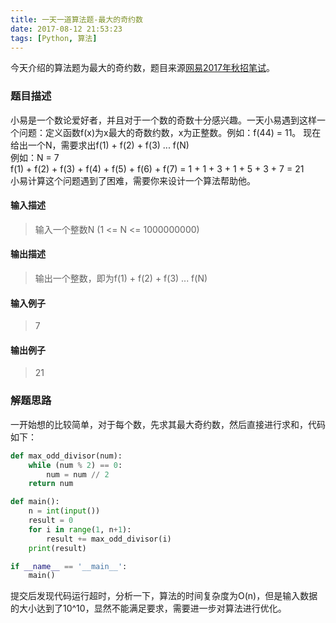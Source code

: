 ```yaml
---
title: 一天一道算法题-最大的奇约数
date: 2017-08-12 21:53:23
tags: [Python, 算法]
---
```


今天介绍的算法题为最大的奇约数，题目来源[网易2017年秋招笔试](https://www.nowcoder.com/question/next?pid=2811407&qid=46572&tid=9838879)。
<!--more-->

### 题目描述

小易是一个数论爱好者，并且对于一个数的奇数十分感兴趣。一天小易遇到这样一个问题：定义函数f(x)为x最大的奇数约数，x为正整数。例如：f(44) = 11。
现在给出一个N，需要求出f(1) + f(2) + f(3) ... f(N)  
例如：N = 7  
f(1) + f(2) + f(3) + f(4) + f(5) + f(6) + f(7) = 1 + 1 + 3 + 1 + 5 + 3 + 7 = 21  
小易计算这个问题遇到了困难，需要你来设计一个算法帮助他。

#### 输入描述
<blockquote>
	输入一个整数N (1 <= N <= 1000000000)
</blockquote>

#### 输出描述
<blockquote>
	输出一个整数，即为f(1) + f(2) + f(3) ... f(N)
</blockquote>

#### 输入例子
<blockquote>
	7
</blockquote>

#### 输出例子
<blockquote>
	21
</blockquote>

### 解题思路

一开始想的比较简单，对于每个数，先求其最大奇约数，然后直接进行求和，代码如下：

``` Python
def max_odd_divisor(num):
    while (num % 2) == 0:
        num = num // 2
    return num

def main():
    n = int(input())
    result = 0
    for i in range(1, n+1):
        result += max_odd_divisor(i)
    print(result)

if __name__ == '__main__':
    main()
```

提交后发现代码运行超时，分析一下，算法的时间复杂度为O(n)，但是输入数据的大小达到了10^10，显然不能满足要求，需要进一步对算法进行优化。